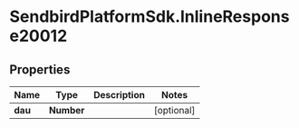 # SendbirdPlatformSdk.InlineResponse20012

## Properties

Name | Type | Description | Notes
------------ | ------------- | ------------- | -------------
**dau** | **Number** |  | [optional] 


